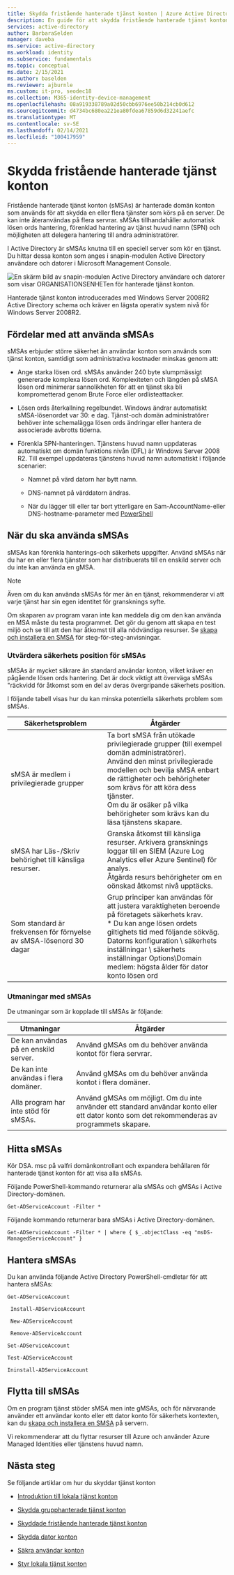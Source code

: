 ```yaml
---
title: Skydda fristående hanterade tjänst konton | Azure Active Directory
description: En guide för att skydda fristående hanterade tjänst konton.
services: active-directory
author: BarbaraSelden
manager: daveba
ms.service: active-directory
ms.workload: identity
ms.subservice: fundamentals
ms.topic: conceptual
ms.date: 2/15/2021
ms.author: baselden
ms.reviewer: ajburnle
ms.custom: it-pro, seodec18
ms.collection: M365-identity-device-management
ms.openlocfilehash: 08a919338789a02d50cbb6976ee50b214cb0d612
ms.sourcegitcommit: d4734bc680ea221ea80fdea67859d6d32241aefc
ms.translationtype: MT
ms.contentlocale: sv-SE
ms.lasthandoff: 02/14/2021
ms.locfileid: "100417959"
---
```

# <a name="securing-standalone-managed-service-accounts"></a>Skydda fristående hanterade tjänst konton

Fristående hanterade tjänst konton (sMSAs) är hanterade domän konton som används för att skydda en eller flera tjänster som körs på en server. De kan inte återanvändas på flera servrar. sMSAs tillhandahåller automatisk lösen ords hantering, förenklad hantering av tjänst huvud namn (SPN) och möjligheten att delegera hantering till andra administratörer. 

I Active Directory är sMSAs knutna till en speciell server som kör en tjänst. Du hittar dessa konton som anges i snapin-modulen Active Directory användare och datorer i Microsoft Management Console.

![En skärm bild av snapin-modulen Active Directory användare och datorer som visar ORGANISATIONSENHETen för hanterade tjänst konton.](./media/securing-service-accounts/secure-standalone-msa-image-1.png)

Hanterade tjänst konton introducerades med Windows Server 2008R2 Active Directory schema och kräver en lägsta operativ system nivå för Windows Server 2008R2. 

## <a name="benefits-of-using-smsas"></a>Fördelar med att använda sMSAs

sMSAs erbjuder större säkerhet än användar konton som används som tjänst konton, samtidigt som administrativa kostnader minskas genom att:

* Ange starka lösen ord. sMSAs använder 240 byte slumpmässigt genererade komplexa lösen ord. Komplexiteten och längden på sMSA lösen ord minimerar sannolikheten för att en tjänst ska bli komprometterad genom Brute Force eller ordlisteattacker.

* Lösen ords återkallning regelbundet. Windows ändrar automatiskt sMSA-lösenordet var 30: e dag. Tjänst-och domän administratörer behöver inte schemalägga lösen ords ändringar eller hantera de associerade avbrotts tiderna.

* Förenkla SPN-hanteringen. Tjänstens huvud namn uppdateras automatiskt om domän funktions nivån (DFL) är Windows Server 2008 R2. Till exempel uppdateras tjänstens huvud namn automatiskt i följande scenarier:

   * Namnet på värd datorn har bytt namn. 

   * DNS-namnet på värddatorn ändras.

   * När du lägger till eller tar bort ytterligare en Sam-AccountName-eller DNS-hostname-parameter med [PowerShell](https://docs.microsoft.com/powershell/module/addsadministration/set-adserviceaccount?view=win10-ps)

## <a name="when-to-use-smsas"></a>När du ska använda sMSAs

sMSAs kan förenkla hanterings-och säkerhets uppgifter. Använd sMSAs när du har en eller flera tjänster som har distribuerats till en enskild server och du inte kan använda en gMSA. 

> [!NOTE] 
> Även om du kan använda sMSAs för mer än en tjänst, rekommenderar vi att varje tjänst har sin egen identitet för gransknings syfte. 

Om skaparen av program varan inte kan meddela dig om den kan använda en MSA måste du testa programmet. Det gör du genom att skapa en test miljö och se till att den har åtkomst till alla nödvändiga resurser. Se [skapa och installera en SMSA](https://docs.microsoft.com/archive/blogs/askds/managed-service-accounts-understanding-implementing-best-practices-and-troubleshooting) för steg-för-steg-anvisningar.

### <a name="assess-security-posture-of-smsas"></a>Utvärdera säkerhets position för sMSAs

sMSAs är mycket säkrare än standard användar konton, vilket kräver en pågående lösen ords hantering. Det är dock viktigt att överväga sMSAs "räckvidd för åtkomst som en del av deras övergripande säkerhets position.

I följande tabell visas hur du kan minska potentiella säkerhets problem som sMSAs.

| Säkerhetsproblem| Åtgärder |
| - | - |
| sMSA är medlem i privilegierade grupper|Ta bort sMSA från utökade privilegierade grupper (till exempel domän administratörer). <br> Använd den minst privilegierade modellen och bevilja sMSA enbart de rättigheter och behörigheter som krävs för att köra dess tjänster. <br> Om du är osäker på vilka behörigheter som krävs kan du läsa tjänstens skapare. |
| sMSA har Läs-/Skriv behörighet till känsliga resurser.|Granska åtkomst till känsliga resurser. Arkivera gransknings loggar till en SIEM (Azure Log Analytics eller Azure Sentinel) för analys. <br> Åtgärda resurs behörigheter om en oönskad åtkomst nivå upptäcks. |
| Som standard är frekvensen för förnyelse av sMSA-lösenord 30 dagar| Grup principer kan användas för att justera varaktigheten beroende på företagets säkerhets krav. <br> * Du kan ange lösen ordets giltighets tid med följande sökväg. <br>Datorns konfiguration \ säkerhets inställningar \ säkerhets inställningar Options\Domain medlem: högsta ålder för dator konto lösen ord |



### <a name="challenges-with-smsas"></a>Utmaningar med sMSAs

De utmaningar som är kopplade till sMSAs är följande:

| Utmaningar| Åtgärder |
| - | - |
| De kan användas på en enskild server.| Använd gMSAs om du behöver använda kontot för flera servrar. |
| De kan inte användas i flera domäner.| Använd gMSAs om du behöver använda kontot i flera domäner. |
| Alla program har inte stöd för sMSAs.| Använd gMSAs om möjligt. Om du inte använder ett standard användar konto eller ett dator konto som det rekommenderas av programmets skapare. |


## <a name="find-smsas"></a>Hitta sMSAs

Kör DSA. msc på valfri domänkontrollant och expandera behållaren för hanterade tjänst konton för att visa alla sMSAs. 

Följande PowerShell-kommando returnerar alla sMSAs och gMSAs i Active Directory-domänen. 

`Get-ADServiceAccount -Filter *`

Följande kommando returnerar bara sMSAs i Active Directory-domänen.

`Get-ADServiceAccount -Filter * | where { $_.objectClass -eq "msDS-ManagedServiceAccount" }`

## <a name="manage-smsas"></a>Hantera sMSAs

Du kan använda följande Active Directory PowerShell-cmdletar för att hantera sMSAs:

`Get-ADServiceAccount`

` Install-ADServiceAccount`

` New-ADServiceAccount`

` Remove-ADServiceAccount`

`Set-ADServiceAccount`

`Test-ADServiceAccount`

`Ininstall-ADServiceAccount`

## <a name="move-to-smsas"></a>Flytta till sMSAs

Om en program tjänst stöder sMSA men inte gMSAs, och för närvarande använder ett användar konto eller ett dator konto för säkerhets kontexten, kan du [skapa och installera en SMSA](https://docs.microsoft.com/archive/blogs/askds/managed-service-accounts-understanding-implementing-best-practices-and-troubleshooting) på servern. 

Vi rekommenderar att du flyttar resurser till Azure och använder Azure Managed Identities eller tjänstens huvud namn.

 

## <a name="next-steps"></a>Nästa steg
Se följande artiklar om hur du skyddar tjänst konton

* [Introduktion till lokala tjänst konton](service-accounts-on-premises.md)

* [Skydda grupphanterade tjänst konton](service-accounts-group-managed.md)

* [Skyddade fristående hanterade tjänst konton](service-accounts-standalone-managed.md)

* [Skydda dator konton](service-accounts-computer.md)

* [Säkra användar konton](service-accounts-user-on-premises.md)

* [Styr lokala tjänst konton](service-accounts-govern-on-premises.md)

 
